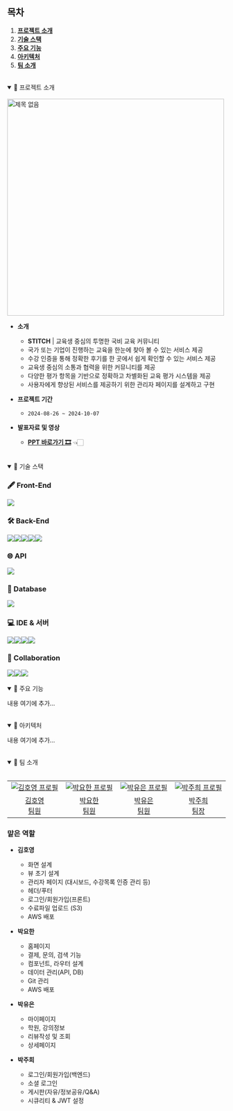## 목차

1. [**프로젝트 소개**](#프로젝트-소개)
2. [**기술 스택**](#기술-스택)
3. [**주요 기능**](#주요-기능)
4. [**아키텍처**](#아키텍처)
5. [**팀 소개**](#팀-소개)

<br>

<details open>
  <summary id="프로젝트-소개">📌 프로젝트 소개</summary>
  <br>

  <img width="500" alt="제목 없음" src="https://github.com/kosa-final-stitch/stitch-fe/blob/main/src/assets/full-logo.jpg">

  - **소개**

    - **STITCH** | 교육생 중심의 투명한 국비 교육 커뮤니티<br/>
    - 국가 또는 기업이 진행하는 교육을 한눈에 찾아 볼 수 있는 서비스 제공
    - 수강 인증을 통해 정확한 후기를 한 곳에서 쉽게 확인할 수 있는 서비스 제공
    - 교육생 중심의 소통과 협력을 위한 커뮤니티를 제공
    - 다양한 평가 항목을 기반으로 정확하고 차별화된 교육 평가 시스템을 제공
    - 사용자에게 향상된 서비스를 제공하기 위한 관리자 페이지를 설계하고 구현


  - **프로젝트 기간**

    - ```2024-08-26 ~ 2024-10-07``` <br/>

  - **발표자료 및 영상**
    - [**PPT 바로가기 🎞**](https://drive.google.com/file/d/1TMmfGcRhbZAoHpWiobo9xtX1qZIWW9ku/view?usp=sharing) 👈🏻

</details>

<br/>

<details open>
  <summary id="기술-스택">📌 기술 스택</summary>

  ### 🖋 Front-End

  <div style="display: flex;">
    <img src="https://img.shields.io/badge/Vue3-4FC08D?style=for-the-badge&logo=vue.js&logoColor=white">
    <!--img src="https://img.shields.io/badge/css3-1572B6?style=for-the-badge&logo=css3&logoColor=white">
    <img src="https://img.shields.io/badge/html5-E34F26?style=for-the-badge&logo=html5&logoColor=white">
    <img src="https://img.shields.io/badge/javascript-F7DF1E?style=for-the-badge&logo=javascript&logoColor=black"-->
  </div>

  ### 🛠 Back-End

  <div style="display: flex;">
    <img src="https://img.shields.io/badge/Spring%20Boot-6DB33F?style=for-the-badge&logo=spring-boot&logoColor=white">
    <img src="https://img.shields.io/badge/MyBatis-DC382D?style=for-the-badge&logo=MyBatis&logoColor=white">
    <img src="https://img.shields.io/badge/Maven-C71A36?style=for-the-badge&logo=apache-maven&logoColor=white">
    <img src="https://img.shields.io/badge/Spring%20Security-6DB33F?style=for-the-badge&logo=spring-security&logoColor=white">
    <img src="https://img.shields.io/badge/java-007396?style=for-the-badge&logo=java&logoColor=white">
  </div>
  
  ### 🌐 API

  <div style="display: flex;">
    <img src="https://img.shields.io/badge/국민내일배움카드%20훈련과정-blue?style=for-the-badge">
  </div>

  ### 📂 Database

  <div style="display: flex;">
    <img src="https://img.shields.io/badge/Oracle-F80000?style=for-the-badge&logo=oracle&logoColor=white">
  </div>

  ### 💻 IDE & 서버

  <div style="display: flex;">
     <img src="https://img.shields.io/badge/IntelliJ%20IDEA-000000?style=for-the-badge&logo=intellij-idea&logoColor=white">
    <img src="https://img.shields.io/badge/Visual%20Studio-5C2D91?style=for-the-badge&logo=visual-studio&logoColor=white">
    <img src="https://img.shields.io/badge/AWS-232F3E?style=for-the-badge&logo=amazon-aws&logoColor=white">
    <img src="https://img.shields.io/badge/Amplify-FF9900?style=for-the-badge&logo=aws-amplify&logoColor=white">
  </div>

  ### 🎨 Collaboration

  <div style="display: flex;">
    <img src="https://img.shields.io/badge/notion-000000?style=for-the-badge&logo=notion&logoColor=white" />
    <img src="https://img.shields.io/badge/github-181717?style=for-the-badge&logo=github&logoColor=white" />
    <img src="https://img.shields.io/badge/Figma-1A2B4B?style=for-the-badge&logo=figma&logoColor=white" />
  </div>

</details>

<br/>

<details open>
  <summary id="주요-기능">📌 주요 기능</summary>

  내용 여기에 추가...

</details>

<br/>

<details open>
  <summary id="아키텍처">📌 아키텍처</summary>

  내용 여기에 추가...

</details>

<br/>

<details open>
  <summary id="팀-소개">📌 팀 소개</summary>
 <br>
  <table>
    <tr>
      <td align="center" width="200px">
        <a href="https://github.com/kim-hoyoung" target="_blank">
          <img src="https://avatars.githubusercontent.com/u/65858323?v=4" alt="김호영 프로필" />
        </a>
      </td>
      <td align="center" width="200px">
        <a href="https://github.com/yohan9569" target="_blank">
          <img src="https://avatars.githubusercontent.com/u/88149844?v=4" alt="박요한 프로필" />
        </a>
      </td>
      <td align="center" width="200px">
        <a href="https://github.com/youeun9233" target="_blank">
          <img src="https://avatars.githubusercontent.com/u/126055423?v=4" alt="박유은 프로필" />
        </a>
      </td>
      <td align="center" width="200px">
        <a href="https://github.com/mouse1111" target="_blank">
          <img src="https://avatars.githubusercontent.com/u/117792716?v=4" alt="박주희 프로필" />
        </a>
      </td>
    </tr>

  <tr>
    <td align="center">
      <a href="https://github.com/kim-hoyoung" target="_blank">
        김호영<br />
                팀원
      </a>
    </td>
    <td align="center">
      <a href="https://github.com/yohan9569" target="_blank">
        박요한<br />
                팀원
      </a>
    </td>
    <td align="center">
      <a href="https://github.com/youeun9233" target="_blank">
        박유은<br />
                팀원
      </a>
    </td> 
    <td align="center">
      <a href="https://github.com/mouse1111" target="_blank">
        박주희<br />
                팀장
       </a>
    </td>
  </tr>
</table>

  ### 맡은 역할
  - **김호영**
    - 화면 설계
    - 뷰 초기 설계
    - 관리자 페이지 (대시보드, 수강목록 인증 관리 등)
    - 헤더/푸터
    - 로그인/회원가입(프론트)
    - 수료파일 업로드 (S3)
    - AWS 배포
      
  - **박요한**
    - 홈페이지
    - 결제, 문의, 검색 기능
    - 컴포넌트, 라우터 설계
    - 데이터 관리(API, DB)
    - Git 관리
    - AWS 배포
      
  - **박유은**
    - 마이페이지
    - 학원, 강의정보
    - 리뷰작성 및 조회
    - 상세페이지
      
  - **박주희**
    - 로그인/회원가입(백엔드)
    - 소셜 로그인
    - 게시판(자유/정보공유/Q&A)
    - 시큐리티 & JWT 설정

</details>

